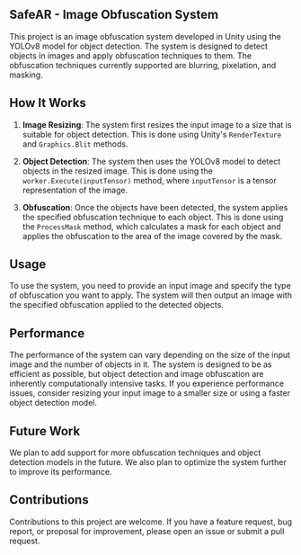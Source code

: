 ## SafeAR - Image Obfuscation System

This project is an image obfuscation system developed in Unity using the YOLOv8 
model for object detection. The system is designed to detect objects in images 
and apply obfuscation techniques to them. The obfuscation techniques currently 
supported are blurring, pixelation, and masking.

## How It Works

1. **Image Resizing**: The system first resizes the input image to a size that 
is suitable for object detection. This is done using Unity's `RenderTexture`
 and `Graphics.Blit` methods.

2. **Object Detection**: The system then uses the YOLOv8 model to detect objects 
in the resized image. This is done using the `worker.Execute(inputTensor)` 
method, where `inputTensor` is a tensor representation of the image.

3. **Obfuscation**: Once the objects have been detected, the system applies the 
specified obfuscation technique to each object. This is done using the 
`ProcessMask` method, which calculates a mask for each object and applies the 
obfuscation to the area of the image covered by the mask.

## Usage

To use the system, you need to provide an input image and specify the type of 
obfuscation you want to apply. The system will then output an image with the 
specified obfuscation applied to the detected objects.

## Performance

The performance of the system can vary depending on the size of the input image 
and the number of objects in it. The system is designed to be as efficient as 
possible, but object detection and image obfuscation are inherently computationally 
intensive tasks. If you experience performance issues, consider resizing your 
input image to a smaller size or using a faster object detection model.

## Future Work

We plan to add support for more obfuscation techniques and object detection 
models in the future. We also plan to optimize the system further to improve 
its performance.

## Contributions

Contributions to this project are welcome. If you have a feature request, bug 
report, or proposal for improvement, please open an issue or submit a pull request.
